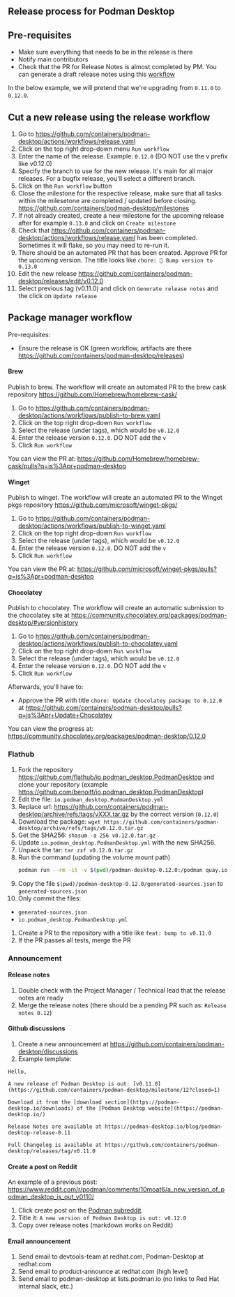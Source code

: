 Release process for Podman Desktop
---

## Pre-requisites

- Make sure everything that needs to be in the release is there
- Notify main contributors
- Check that the PR for Release Notes is almost completed by PM. You can generate a draft release notes using this [workflow](actions/workflows/release-notes.yaml)

In the below example, we will pretend that we're upgrading from `0.11.0` to `0.12.0`.

## Cut a new release using the release workflow

1. Go to https://github.com/containers/podman-desktop/actions/workflows/release.yaml
1. Click on the top right drop-down menu `Run workflow`
1. Enter the name of the release. Example: `0.12.0` (DO NOT use the v prefix like v0.12.0)
1. Specify the branch to use for the new release. It's main for all major releases. For a bugfix release, you'll select a different branch.
1. Click on the `Run workflow` button
1. Close the milestone for the respective release, make sure that all tasks within the milesetone are completed / updated before closing. https://github.com/containers/podman-desktop/milestones
1. If not already created, create a new milestone for the upcoming release after for example `0.13.0` and click on `Create milestone`
1. Check that https://github.com/containers/podman-desktop/actions/workflows/release.yaml has been completed. Sometimes it will flake, so you may need to re-run it.
1. There should be an automated PR that has been created. Approve PR for the upcoming version. The title looks like `chore: 📢 Bump version to 0.13.0`
1. Edit the new release https://github.com/containers/podman-desktop/releases/edit/v0.12.0
1. Select previous tag (v0.11.0) and click on `Generate release notes` and the click on `Update release`

## Package manager workflow

Pre-requisites:
- Ensure the release is OK (green workflow, artifacts are there https://github.com/containers/podman-desktop/releases)

#### Brew

Publish to brew. The workflow will create an automated PR to the brew cask repository https://github.com/Homebrew/homebrew-cask/
1. Go to https://github.com/containers/podman-desktop/actions/workflows/publish-to-brew.yaml
1. Click on the top right drop-down `Run workflow`
1. Select the release (under tags), which would be `v0.12.0`
1. Enter the release version `0.12.0`. DO NOT add the `v`
1. Click `Run workflow`

You can view the PR at: https://github.com/Homebrew/homebrew-cask/pulls?q=is%3Apr+podman-desktop 


#### Winget

Publish to winget. The workflow will create an automated PR to the Winget pkgs repository https://github.com/microsoft/winget-pkgs/
1. Go to https://github.com/containers/podman-desktop/actions/workflows/publish-to-winget.yaml
1. Click on the top right drop-down `Run workflow`
1. Select the release (under tags), which would be `v0.12.0`
1. Enter the release version `0.12.0`. DO NOT add the `v`
1. Click `Run workflow`

You can view the PR at: https://github.com/microsoft/winget-pkgs/pulls?q=is%3Apr+podman-desktop

#### Chocolatey

Publish to chocolatey. The workflow will create an automatic submission to the chocolatey site at https://community.chocolatey.org/packages/podman-desktop/#versionhistory
1. Go to https://github.com/containers/podman-desktop/actions/workflows/publish-to-chocolatey.yaml
1. Click on the top right drop-down `Run workflow`
1. Select the release (under tags), which would be `v0.12.0`
1. Enter the release version `0.12.0`. DO NOT add the `v`
1. Click `Run workflow`

Afterwards, you'll have to:
* Approve the PR with title `chore: Update Chocolatey package to 0.12.0` at https://github.com/containers/podman-desktop/pulls?q=is%3Apr+Update+Chocolatey

You can view the progress at: https://community.chocolatey.org/packages/podman-desktop/0.12.0

### Flathub

1. Fork the repository https://github.com/flathub/io.podman_desktop.PodmanDesktop and clone your repository (example https://github.com/benoitf/io.podman_desktop.PodmanDesktop)
1. Edit the file: `io.podman_desktop.PodmanDesktop.yml`
1. Replace url: https://github.com/containers/podman-desktop/archive/refs/tags/vXXX.tar.gz by the correct version (`0.12.0`)
1. Download the package: `wget https://github.com/containers/podman-desktop/archive/refs/tags/v0.12.0.tar.gz`
1. Get the SHA256: `shasum -a 256 v0.12.0.tar.gz`
1. Update `io.podman_desktop.PodmanDesktop.yml` with the new SHA256.
1. Unpack the tar: `tar zxf v0.12.0.tar.gz`
1. Run the command (updating the volume mount path)
   ```sh
   podman run --rm -it -v $(pwd)/podman-desktop-0.12.0:/podman quay.io/podman-desktop/flatpak-node-generator yarn /podman/yarn.lock -o /podman/generated-sources.json
   ```
1. Copy the file `$(pwd)/podman-desktop-0.12.0/generated-sources.json` to `generated-sources.json`
1. Only commit the files:
* `generated-sources.json`
* `io.podman_desktop.PodmanDesktop.yml`
1. Create a PR to the repository with a title like `feat: bump to v0.11.0`
1. If the PR passes all tests, merge the PR

### Announcement

#### Release notes

1. Double check with the Project Manager / Technical lead that the release notes are ready
1. Merge the release notes (there should be a pending PR such as: `Release notes 0.12`)

#### Github discussions

1. Create a new announcement at https://github.com/containers/podman-desktop/discussions
1. Example template:
```
Hello,

A new release of Podman Desktop is out: [v0.11.0](https://github.com/containers/podman-desktop/milestone/12?closed=1)

Download it from the [download section](https://podman-desktop.io/downloads) of the [Podman Desktop website](https://podman-desktop.io/)

Release Notes are available at https://podman-desktop.io/blog/podman-desktop-release-0.11

Full Changelog is available at https://github.com/containers/podman-desktop/releases/tag/v0.11.0
```

#### Create a post on Reddit

An example of a previous post: https://www.reddit.com/r/podman/comments/10moat6/a_new_version_of_podman_desktop_is_out_v0110/

1. Click create post on the [Podman subreddit](https://www.reddit.com/r/podman/).
2. Title it: `A new version of Podman Desktop is out: v0.12.0`
3. Copy over release notes (markdown works on Reddit)

#### Email announcement

1. Send email to devtools-team at redhat.com, Podman-Desktop at redhat.com
1. Send email to product-announce at redhat.com (high level)
1. Send email to podman-desktop at lists.podman.io (no links to Red Hat internal slack, etc.)